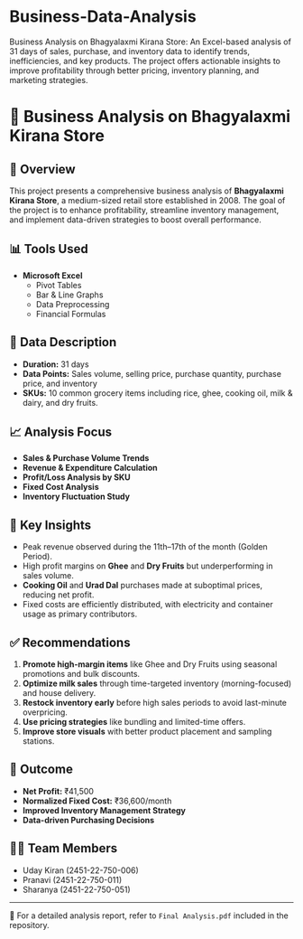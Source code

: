 # Business-Data-Analysis
Business Analysis on Bhagyalaxmi Kirana Store: An Excel-based analysis of 31 days of sales, purchase, and inventory data to identify trends, inefficiencies, and key products. The project offers actionable insights to improve profitability through better pricing, inventory planning, and marketing strategies.
# 🛒 Business Analysis on Bhagyalaxmi Kirana Store

## 📌 Overview
This project presents a comprehensive business analysis of **Bhagyalaxmi Kirana Store**, a medium-sized retail store established in 2008. The goal of the project is to enhance profitability, streamline inventory management, and implement data-driven strategies to boost overall performance.

## 📊 Tools Used
- **Microsoft Excel**  
  - Pivot Tables  
  - Bar & Line Graphs  
  - Data Preprocessing  
  - Financial Formulas  

## 📁 Data Description
- **Duration:** 31 days  
- **Data Points:** Sales volume, selling price, purchase quantity, purchase price, and inventory  
- **SKUs:** 10 common grocery items including rice, ghee, cooking oil, milk & dairy, and dry fruits.

## 📈 Analysis Focus
- **Sales & Purchase Volume Trends**
- **Revenue & Expenditure Calculation**
- **Profit/Loss Analysis by SKU**
- **Fixed Cost Analysis**
- **Inventory Fluctuation Study**

## 🧠 Key Insights
- Peak revenue observed during the 11th–17th of the month (Golden Period).
- High profit margins on **Ghee** and **Dry Fruits** but underperforming in sales volume.
- **Cooking Oil** and **Urad Dal** purchases made at suboptimal prices, reducing net profit.
- Fixed costs are efficiently distributed, with electricity and container usage as primary contributors.

## ✅ Recommendations
1. **Promote high-margin items** like Ghee and Dry Fruits using seasonal promotions and bulk discounts.
2. **Optimize milk sales** through time-targeted inventory (morning-focused) and house delivery.
3. **Restock inventory early** before high sales periods to avoid last-minute overpricing.
4. **Use pricing strategies** like bundling and limited-time offers.
5. **Improve store visuals** with better product placement and sampling stations.

## 📌 Outcome
- **Net Profit:** ₹41,500  
- **Normalized Fixed Cost:** ₹36,600/month  
- **Improved Inventory Management Strategy**  
- **Data-driven Purchasing Decisions**

## 👨‍💻 Team Members
- Uday Kiran (2451-22-750-006)  
- Pranavi (2451-22-750-011)  
- Sharanya (2451-22-750-051)

---

📂 For a detailed analysis report, refer to `Final Analysis.pdf` included in the repository.

